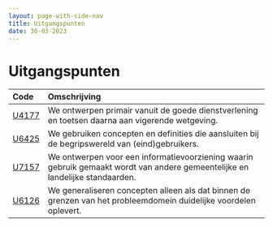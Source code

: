 ```yaml
---
layout: page-with-side-nav
title: Uitgangspunten
date: 30-03-2023
---
```


# Uitgangspunten

| Code | Omschrijving | 
| :--- | :--- | 
| [U4177](./artefacten/4177.md) | We ontwerpen primair vanuit de goede dienstverlening en toetsen daarna aan vigerende wetgeving. | 
| [U6425](./artefacten/6425.md) | We gebruiken concepten en definities die aansluiten bij de begripswereld van (eind)gebruikers. | 
| [U7157](./artefacten/7157.md) | We ontwerpen voor een informatievoorziening waarin gebruik gemaakt wordt van andere gemeentelijke en landelijke standaarden. | 
| [U6126](./artefacten/6126.md) | We generaliseren concepten alleen als dat binnen de grenzen van het probleemdomein duidelijke voordelen oplevert. | 

